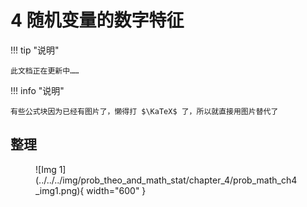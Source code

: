 # 4 随机变量的数字特征

!!! tip "说明"

    此文档正在更新中……

!!! info "说明"

    有些公式块因为已经有图片了，懒得打 $\KaTeX$ 了，所以就直接用图片替代了

## 整理

<figure markdown="span">
    ![Img 1](../../../img/prob_theo_and_math_stat/chapter_4/prob_math_ch4_img1.png){ width="600" }
</figure>
